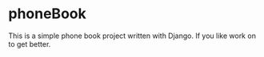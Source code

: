 # phoneBook
This is a simple phone book project written with Django. If you like work on to get better.

